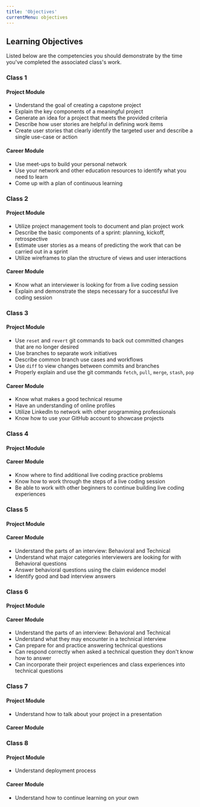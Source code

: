 ```yaml
---
title: 'Objectives'
currentMenu: objectives
---
```


## Learning Objectives

Listed below are the competencies you should demonstrate by the time you've completed the associated class's work.

### Class 1

#### Project Module
- Understand the goal of creating a capstone project
- Explain the key components of a meaningful project
- Generate an idea for a project that meets the provided criteria
- Describe how user stories are helpful in defining work items
- Create user stories that clearly identify the targeted user and describe a single use-case or action

#### Career Module
- Use meet-ups to build your personal network
- Use your network and other education resources to identify what you need to learn
- Come up with a plan of continuous learning

### Class 2

#### Project Module
- Utilize project management tools to document and plan project work
- Describe the basic components of a sprint: planning, kickoff, retrospective
- Estimate user stories as a means of predicting the work that can be carried out in a sprint
- Utilize wireframes to plan the structure of views and user interactions

#### Career Module
- Know what an interviewer is looking for from a live coding session
- Explain and demonstrate the steps necessary for a successful live coding session


### Class 3

#### Project Module
- Use `reset` and `revert` git commands to back out committed changes that are no longer desired
- Use branches to separate work initiatives
- Describe common branch use cases and workflows
- Use `diff` to view changes between commits and branches
- Properly explain and use the git commands `fetch`, `pull`, `merge`, `stash`, `pop`

#### Career Module
- Know what makes a good technical resume
- Have an understanding of online profiles
- Utilize LinkedIn to network with other programming professionals
- Know how to use your GitHub account to showcase projects

### Class 4

#### Project Module

#### Career Module
- Know where to find additional live coding practice problems
- Know how to work through the steps of a live coding session
- Be able to work with other beginners to continue building live coding experiences

### Class 5

#### Project Module

#### Career Module
- Understand the parts of an interview: Behavioral and Technical
- Understand what major categories interviewers are looking for with Behavioral questions
- Answer behavioral questions using the claim evidence model
- Identify good and bad interview answers

### Class 6

#### Project Module

#### Career Module
- Understand the parts of an interview: Behavioral and Technical
- Understand what they may encounter in a technical interview
- Can prepare for and practice answering technical questions
- Can respond correctly when asked a technical question they don't know how to answer
- Can incorporate their project experiences and class experiences into technical questions

### Class 7

#### Project Module
- Understand how to talk about your project in a presentation

#### Career Module


### Class 8

#### Project Module
- Understand deployment process

#### Career Module
- Understand how to continue learning on your own